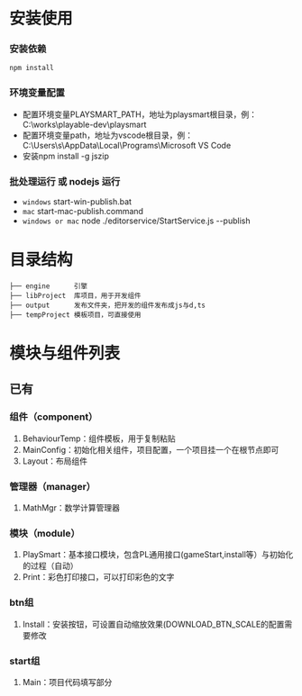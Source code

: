 # 安装使用

### 安装依赖
```cmd
npm install
```

### 环境变量配置
- 配置环境变量PLAYSMART_PATH，地址为playsmart根目录，例：C:\works\playable-dev\playsmart
- 配置环境变量path，地址为vscode根目录，例：C:\Users\s\AppData\Local\Programs\Microsoft VS Code
- 安装npm install -g jszip

### 批处理运行 或 nodejs 运行
- `windows` start-win-publish.bat
- `mac` start-mac-publish.command
- `windows or mac` node ./editorservice/StartService.js --publish

# 目录结构
```
├── engine      引擎
├── libProject  库项目，用于开发组件
├── output      发布文件夹，把开发的组件发布成js与d,ts
├── tempProject 模板项目，可直接使用
```

# 模块与组件列表
## 已有


### 组件（component）
1. BehaviourTemp：组件模板，用于复制粘贴
2. MainConfig：初始化相关组件，项目配置，一个项目挂一个在根节点即可
3. Layout：布局组件

### 管理器（manager）
1. MathMgr：数学计算管理器

### 模块（module）
1. PlaySmart：基本接口模块，包含PL通用接口(gameStart,install等）与初始化的过程（自动）
2. Print：彩色打印接口，可以打印彩色的文字

### btn组
1. Install：安装按钮，可设置自动缩放效果(DOWNLOAD_BTN_SCALE的配置需要修改

### start组
1. Main：项目代码填写部分